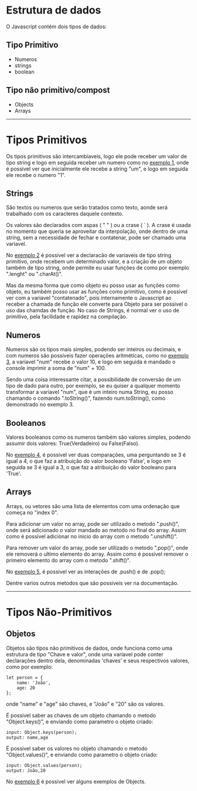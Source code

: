 # Estrutura de dados

O Javascript contém dois tipos de dados:

## Tipo Primitivo
 * Numeros
 * strings
 * boolean
## Tipo não primitivo/compost
 * Objects
 * Arrays
-------
# Tipos Primitivos

Os tipos primitivos são intercambiaveis, logo ele pode receber um valor de tipo string e logo em seguida receber um numero como no [exemplo 1](assets/js/exemplo1.js), onde é possivel ver que inicialmente ele recebe a string "um", e logo em seguida ele recebe o numero "1".

## Strings

São textos ou numeros que serão tratados como texto, aonde será trabalhado com os caracteres daquele contexto.

Os valores são declarados com aspas ( " " ) ou a crase ( ` ). A crase é usada no momento que queria se aproveitar da interpolação, onde dentro de uma string, sem a necessidade de fechar e contatenar, pode ser chamado uma variavel.

No [exemplo 2](assets/js/exemplo2.js) é possivel ver a declaracão de variaveis de tipo string primitivo, onde recebem um determinado valor, e a criação de um objeto também de tipo string, onde permite eu usar funções de como por exemplo ".lenght" ou ".charAt()".

Mas da mesma forma que como objeto eu posso usar as funções como objeto, eu também posso usar as funções como primitivo, como é possivel ver com a variavel "contatenado", pois internamente o Javascript ao receber a chamada de função ele converte para Objeto para ser possivel o uso das chamdas de função. No caso de Strings, é normal ver o uso de primitivo, pela facilidade e rapidez na compilação.

## Numeros

Numeros são os tipos mais simples, podendo ser inteiros ou decimais, e com numeros são possiveis fazer operações aritméticas, como no [exemplo 3](assets/js/exemplo3.js), a variavel "num" recebe o valor 10, e logo em seguida é mandado o console imprimir a soma de "num" + 100.

Sendo uma coisa interessante citar, a possibilidade de conversão de um tipo de dado para outro, por exemplo, se eu quiser a qualquer momento transformar a variavel "num", que é um inteiro numa String, eu posso chamando o comando ".toString()", fazendo num.toString(), como demonstrado no exemplo 3.

## Booleanos

Valores booleanos como os numeros também são valores simples, podendo assumir dois valores: True(Verdadeiro) ou False(Falso).

No [exemplo 4](assets/js/exemplo4.js), é possivel ver duas comparações, uma perguntando se 3 é igual a 4, o que faz a atribuição do valor booleano 'False', e logo em seguida se 3 é igual a 3, o que faz a atribuição do valor booleano para 'True'.

## Arrays

Arrays, ou vetores são uma lista de elementos com uma ordenação que começa no "index 0".

Para adicionar um valor no array, pode ser utilizado o metodo ".push()", onde será adicionado o valor mandado ao metodo no final do array. Assim como é possivel adicionar no inicio do array com o metodo ".unshift()".

Para remover um valor do array, pode ser utilizado o metodo ".pop()", onde ele removerá o ultimo elemento do array. Assim como é possivel remover o primeiro elemento do array com o metodo ".shift()".

No [exemplo 5](assets/js/exemplo5.js), é possivel ver as interações de .push() e de .pop();

Dentre varios outros metodos que são possiveis ver na documentação.

---
# Tipos Não-Primitivos

## Objetos
Objetos são tipos não primitivos de dados, onde funciona como uma estrutura de tipo "Chave e valor", onde uma variavel pode conter declarações dentro dela, denominadas 'chaves' e seus respectivos valores, como por exemplo:

    let person = {
        name: 'João',
        age: 20
    };
onde "name" e "age" são chaves, e "João" e "20" são os valores.

É possivel saber as chaves de um objeto chamando o metodo "Object.keys()", e enviando como parametro o objeto criado:

    input: Object.keys(person);
    output: name,age

É possivel saber os valores no objeto chamando o metodo "Object.values()", e enviando como parametro o objeto criado:

    input: Object.values(person);
    output: João,20

No [exemplo 6](assets/js/exemplo6.js) é possivel ver alguns exemplos de Objects.